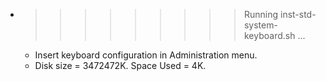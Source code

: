 * >>>>>>>>> Running inst-std-system-keyboard.sh ...
  * Insert keyboard configuration in Administration menu.
  * Disk size = 3472472K. Space Used = 4K.
